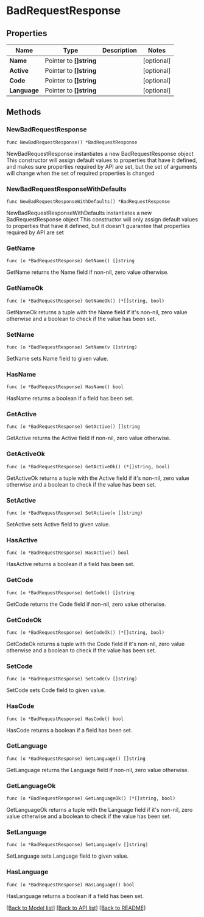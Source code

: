 # BadRequestResponse

## Properties

Name | Type | Description | Notes
------------ | ------------- | ------------- | -------------
**Name** | Pointer to **[]string** |  | [optional] 
**Active** | Pointer to **[]string** |  | [optional] 
**Code** | Pointer to **[]string** |  | [optional] 
**Language** | Pointer to **[]string** |  | [optional] 

## Methods

### NewBadRequestResponse

`func NewBadRequestResponse() *BadRequestResponse`

NewBadRequestResponse instantiates a new BadRequestResponse object
This constructor will assign default values to properties that have it defined,
and makes sure properties required by API are set, but the set of arguments
will change when the set of required properties is changed

### NewBadRequestResponseWithDefaults

`func NewBadRequestResponseWithDefaults() *BadRequestResponse`

NewBadRequestResponseWithDefaults instantiates a new BadRequestResponse object
This constructor will only assign default values to properties that have it defined,
but it doesn't guarantee that properties required by API are set

### GetName

`func (o *BadRequestResponse) GetName() []string`

GetName returns the Name field if non-nil, zero value otherwise.

### GetNameOk

`func (o *BadRequestResponse) GetNameOk() (*[]string, bool)`

GetNameOk returns a tuple with the Name field if it's non-nil, zero value otherwise
and a boolean to check if the value has been set.

### SetName

`func (o *BadRequestResponse) SetName(v []string)`

SetName sets Name field to given value.

### HasName

`func (o *BadRequestResponse) HasName() bool`

HasName returns a boolean if a field has been set.

### GetActive

`func (o *BadRequestResponse) GetActive() []string`

GetActive returns the Active field if non-nil, zero value otherwise.

### GetActiveOk

`func (o *BadRequestResponse) GetActiveOk() (*[]string, bool)`

GetActiveOk returns a tuple with the Active field if it's non-nil, zero value otherwise
and a boolean to check if the value has been set.

### SetActive

`func (o *BadRequestResponse) SetActive(v []string)`

SetActive sets Active field to given value.

### HasActive

`func (o *BadRequestResponse) HasActive() bool`

HasActive returns a boolean if a field has been set.

### GetCode

`func (o *BadRequestResponse) GetCode() []string`

GetCode returns the Code field if non-nil, zero value otherwise.

### GetCodeOk

`func (o *BadRequestResponse) GetCodeOk() (*[]string, bool)`

GetCodeOk returns a tuple with the Code field if it's non-nil, zero value otherwise
and a boolean to check if the value has been set.

### SetCode

`func (o *BadRequestResponse) SetCode(v []string)`

SetCode sets Code field to given value.

### HasCode

`func (o *BadRequestResponse) HasCode() bool`

HasCode returns a boolean if a field has been set.

### GetLanguage

`func (o *BadRequestResponse) GetLanguage() []string`

GetLanguage returns the Language field if non-nil, zero value otherwise.

### GetLanguageOk

`func (o *BadRequestResponse) GetLanguageOk() (*[]string, bool)`

GetLanguageOk returns a tuple with the Language field if it's non-nil, zero value otherwise
and a boolean to check if the value has been set.

### SetLanguage

`func (o *BadRequestResponse) SetLanguage(v []string)`

SetLanguage sets Language field to given value.

### HasLanguage

`func (o *BadRequestResponse) HasLanguage() bool`

HasLanguage returns a boolean if a field has been set.


[[Back to Model list]](../README.md#documentation-for-models) [[Back to API list]](../README.md#documentation-for-api-endpoints) [[Back to README]](../README.md)



